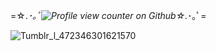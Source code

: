 
  =☆.*･｡ﾟ![Profile view counter on Github](https://komarev.com/ghpvc/?username=Angel-0fDarkness)☆.*･｡ﾟ=

![Tumblr_l_472346301621570](https://github.com/user-attachments/assets/06ee72f7-bfe4-4f6e-9633-80fbd1436241)
